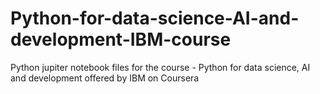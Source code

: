 # Python-for-data-science-AI-and-development-IBM-course
Python jupiter notebook files for the course - Python for data science, AI and development offered by IBM on Coursera
